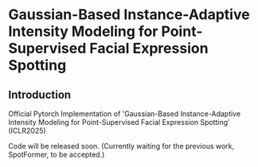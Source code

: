 # Gaussian-Based Instance-Adaptive Intensity Modeling for Point-Supervised Facial Expression Spotting

## Introduction

Official Pytorch Implementation of 'Gaussian-Based Instance-Adaptive Intensity Modeling for Point-Supervised Facial Expression Spotting' (ICLR2025)

Code will be released soon. (Currently waiting for the previous work, SpotFormer, to be accepted.)

